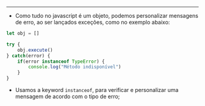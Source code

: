 ___
- Como tudo no javascript é um objeto, podemos personalizar mensagens de erro, ao ser lançados exceções, como no exemplo abaixo:
```js
let obj = []

try {
	obj.execute()
} catch(error) {
	if(error instanceof TypeError) {
		console.log("Método indisponível")
	}
}
```
- Usamos a keyword `instanceof`, para verificar e personalizar uma mensagem de acordo com o tipo de erro;